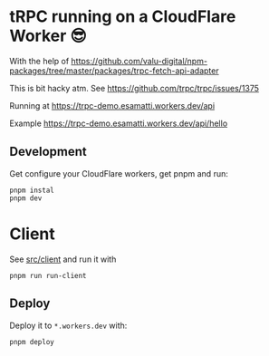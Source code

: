 # tRPC running on a CloudFlare Worker 😎

With the help of https://github.com/valu-digital/npm-packages/tree/master/packages/trpc-fetch-api-adapter

This is bit hacky atm. See https://github.com/trpc/trpc/issues/1375


Running at https://trpc-demo.esamatti.workers.dev/api

Example https://trpc-demo.esamatti.workers.dev/api/hello

## Development

Get configure your CloudFlare workers, get pnpm and run:

```
pnpm instal
pnpm dev
```

# Client

See [src/client](/src/client.ts) and run it with

```
pnpm run run-client
```

## Deploy

Deploy it to `*.workers.dev` with:

```
pnpm deploy
```

